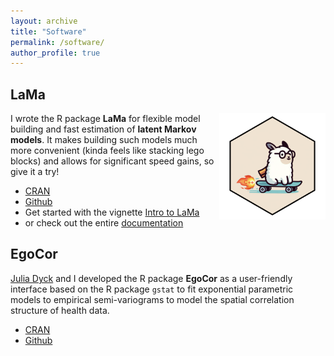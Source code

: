 ```yaml
---
layout: archive
title: "Software"
permalink: /software/
author_profile: true
---
```


## LaMa

<img src ="../images/Logo_LaMa.png" align = "right" width = "170"/>

I wrote the R package **LaMa** for flexible model building and fast estimation of **latent Markov models**. It makes building such models much more convenient (kinda feels like stacking lego blocks) and allows for significant speed gains, so give it a try!

* <a href = "https://cran.r-project.org/web/packages/LaMa/index.html" target = "_blank">CRAN</a>
* <a href = "https://github.com/janoleko/LaMa" target = "_blank">Github</a>
* Get started with the vignette <a href = "https://janoleko.github.io/files/vignettes/LaMa/Intro_to_LaMa.pdf" target = "_blank">Intro to LaMa</a>
* or check out the entire <a href = "https://janoleko.github.io/LaMa/" target = "_blank">documentation</a>

## EgoCor
<a href = "https://www.uni-bielefeld.de/fakultaeten/wirtschaftswissenschaften/lehrbereiche/stats/team/julia-dyck-(m.sc.)/" target="_blank">Julia Dyck</a> and I developed the R package **EgoCor** as a user-friendly interface based on the R package `gstat` to fit exponential parametric models to empirical semi-variograms to model the spatial correlation structure of health data.

* <a href = "https://cran.r-project.org/web/packages/EgoCor/index.html" target="_blank">CRAN</a>
* <a href = "" target = "_blank">Github</a>
